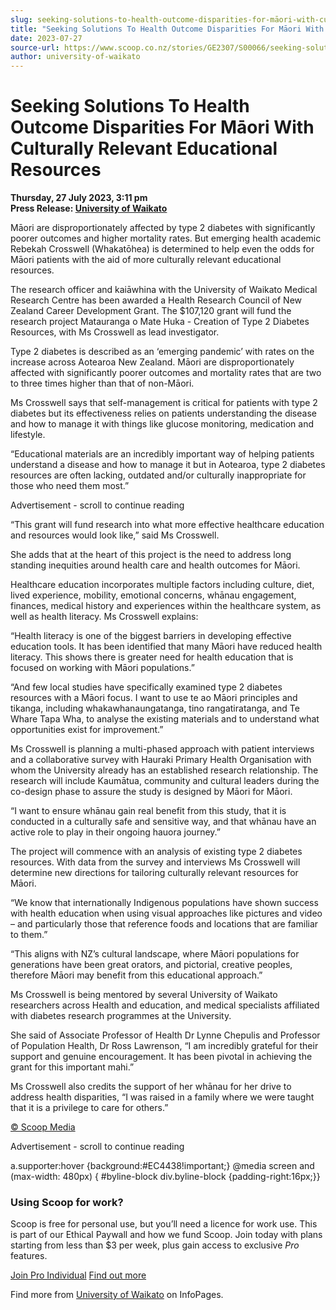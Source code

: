 ```yaml
---
slug: seeking-solutions-to-health-outcome-disparities-for-māori-with-culturally-relevant-educational-resources
title: "Seeking Solutions To Health Outcome Disparities For Māori With Culturally Relevant Educational Resources"
date: 2023-07-27
source-url: https://www.scoop.co.nz/stories/GE2307/S00066/seeking-solutions-to-health-outcome-disparities-for-maori-with-culturally-relevant-educational-resources.htm
author: university-of-waikato
---
```

Seeking Solutions To Health Outcome Disparities For Māori With Culturally Relevant Educational Resources
========================================================================================================

**Thursday, 27 July 2023, 3:11 pm**  
**Press Release: [University of Waikato](https://info.scoop.co.nz/University_of_Waikato)**

Māori are disproportionately affected by type 2 diabetes with significantly poorer outcomes and higher mortality rates. But emerging health academic Rebekah Crosswell (Whakatōhea) is determined to help even the odds for Māori patients with the aid of more culturally relevant educational resources.

The research officer and kaiāwhina with the University of Waikato Medical Research Centre has been awarded a Health Research Council of New Zealand Career Development Grant. The $107,120 grant will fund the research project Matauranga o Mate Huka - Creation of Type 2 Diabetes Resources, with Ms Crosswell as lead investigator.

Type 2 diabetes is described as an ‘emerging pandemic’ with rates on the increase across Aotearoa New Zealand. Māori are disproportionately affected with significantly poorer outcomes and mortality rates that are two to three times higher than that of non-Māori.

Ms Crosswell says that self-management is critical for patients with type 2 diabetes but its effectiveness relies on patients understanding the disease and how to manage it with things like glucose monitoring, medication and lifestyle.

“Educational materials are an incredibly important way of helping patients understand a disease and how to manage it but in Aotearoa, type 2 diabetes resources are often lacking, outdated and/or culturally inappropriate for those who need them most.”

Advertisement - scroll to continue reading





“This grant will fund research into what more effective healthcare education and resources would look like,” said Ms Crosswell.

She adds that at the heart of this project is the need to address long standing inequities around health care and health outcomes for Māori.

Healthcare education incorporates multiple factors including culture, diet, lived experience, mobility, emotional concerns, whānau engagement, finances, medical history and experiences within the healthcare system, as well as health literacy. Ms Crosswell explains:

“Health literacy is one of the biggest barriers in developing effective education tools. It has been identified that many Māori have reduced health literacy. This shows there is greater need for health education that is focused on working with Māori populations.”

“And few local studies have specifically examined type 2 diabetes resources with a Māori focus. I want to use te ao Māori principles and tikanga, including whakawhanaungatanga, tino rangatiratanga, and Te Whare Tapa Wha, to analyse the existing materials and to understand what opportunities exist for improvement.”

Ms Crosswell is planning a multi-phased approach with patient interviews and a collaborative survey with Hauraki Primary Health Organisation with whom the University already has an established research relationship. The research will include Kaumātua, community and cultural leaders during the co-design phase to assure the study is designed by Māori for Māori.

“I want to ensure whānau gain real benefit from this study, that it is conducted in a culturally safe and sensitive way, and that whānau have an active role to play in their ongoing hauora journey.”

The project will commence with an analysis of existing type 2 diabetes resources. With data from the survey and interviews Ms Crosswell will determine new directions for tailoring culturally relevant resources for Māori.

“We know that internationally Indigenous populations have shown success with health education when using visual approaches like pictures and video – and particularly those that reference foods and locations that are familiar to them.”

“This aligns with NZ’s cultural landscape, where Māori populations for generations have been great orators, and pictorial, creative peoples, therefore Māori may benefit from this educational approach.”

Ms Crosswell is being mentored by several University of Waikato researchers across Health and education, and medical specialists affiliated with diabetes research programmes at the University.

She said of Associate Professor of Health Dr Lynne Chepulis and Professor of Population Health, Dr Ross Lawrenson, “I am incredibly grateful for their support and genuine encouragement. It has been pivotal in achieving the grant for this important mahi.”

Ms Crosswell also credits the support of her whānau for her drive to address health disparities, “I was raised in a family where we were taught that it is a privilege to care for others.”

[© Scoop Media](http://www.scoop.co.nz/about/terms.html)  

Advertisement - scroll to continue reading



a.supporter:hover {background:#EC4438!important;} @media screen and (max-width: 480px) { #byline-block div.byline-block {padding-right:16px;}}

### Using Scoop for work?

Scoop is free for personal use, but you’ll need a licence for work use. This is part of our Ethical Paywall and how we fund Scoop. Join today with plans starting from less than $3 per week, plus gain access to exclusive _Pro_ features.  
  
[Join Pro Individual](https://pro.scoop.co.nz/Individual/?from=ProIn24) [Find out more](https://pro.scoop.co.nz/using-scoop-for-work/?from=ProIn24)

Find more from [University of Waikato](https://info.scoop.co.nz/University_of_Waikato) on InfoPages.